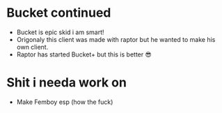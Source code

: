 # Bucket continued
* Bucket is epic skid i am smart!
* Origonaly this client was made with raptor but he wanted to make his own client.
* Raptor has started Bucket+ but this is better 😎
# Shit i needa work on
* Make Femboy esp (how the fuck)
